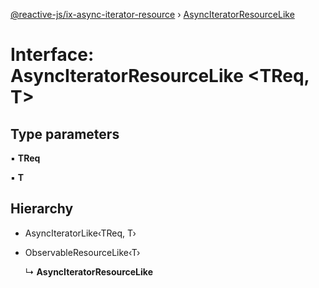 [@reactive-js/ix-async-iterator-resource](../README.md) › [AsyncIteratorResourceLike](asynciteratorresourcelike.md)

# Interface: AsyncIteratorResourceLike <**TReq, T**>

## Type parameters

▪ **TReq**

▪ **T**

## Hierarchy

* AsyncIteratorLike‹TReq, T›

* ObservableResourceLike‹T›

  ↳ **AsyncIteratorResourceLike**
